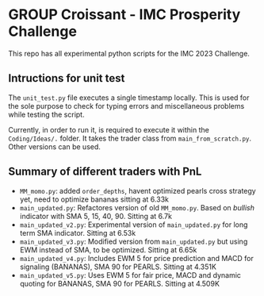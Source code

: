 # GROUP Croissant - IMC Prosperity Challenge

This repo has all experimental python scripts for the IMC 2023 Challenge.

## Intructions for unit test
The `unit_test.py` file executes a single timestamp locally. 
This is used for the sole purpose to check for typing errors and miscellaneous problems while testing the script.

Currently, in order to run it, is required to execute it within the `Coding/Ideas/.` folder. It takes the trader class
from `main_from_scratch.py`. Other versions can be used.

## Summary of different traders with PnL 

* `MM_momo.py`: added `order_depths`, havent optimized pearls cross strategy yet, need to optimize bananas sitting at 6.33k
* `main_updated.py`: Refactores version of old `MM_momo.py`. Based on *bullish* indicator with SMA 5, 15, 40, 90. Sitting at 6.7k
* `main_updated_v2.py`: Experimental version of `main_updated.py` for long term SMA indicator. Sitting at 6.53k
* `main_updated_v3.py`: Modified version from `main_updated.py` but using EWM instead of SMA, to be optimized. Sitting at 6.65k 
* `main_updated_v4.py`: Includes EWM 5 for price prediction and MACD for signaling (BANANAS), SMA 90 for PEARLS. Sitting at 4.351K
* `main_updated_v5.py`: Uses EWM 5 for fair price, MACD and dynamic quoting for BANANAS, SMA 90 for PEARLS. Sitting at 4.509K

